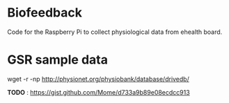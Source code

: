 Biofeedback
===========

Code for the Raspberry Pi to collect physiological data from ehealth board.


GSR sample data
===========

wget -r -np http://physionet.org/physiobank/database/drivedb/



**TODO** : https://gist.github.com/Mome/d733a9b89e08ecdcc913

